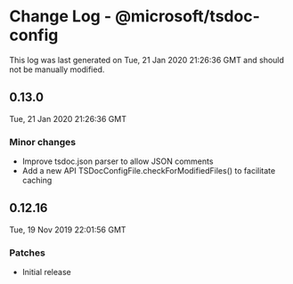# Change Log - @microsoft/tsdoc-config

This log was last generated on Tue, 21 Jan 2020 21:26:36 GMT and should not be manually modified.

## 0.13.0
Tue, 21 Jan 2020 21:26:36 GMT

### Minor changes

- Improve tsdoc.json parser to allow JSON comments
- Add a new API TSDocConfigFile.checkForModifiedFiles() to facilitate caching

## 0.12.16
Tue, 19 Nov 2019 22:01:56 GMT

### Patches

- Initial release

